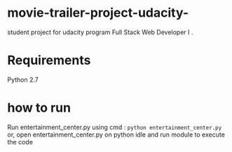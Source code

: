 # movie-trailer-project-udacity-

student project for udacity program Full Stack Web Developer I .

# Requirements

Python 2.7

# how to run 

Run entertainment_center.py using cmd : `python entertainment_center.py`
or,
open entertainment_center.py on python idle and run module to execute the code 
